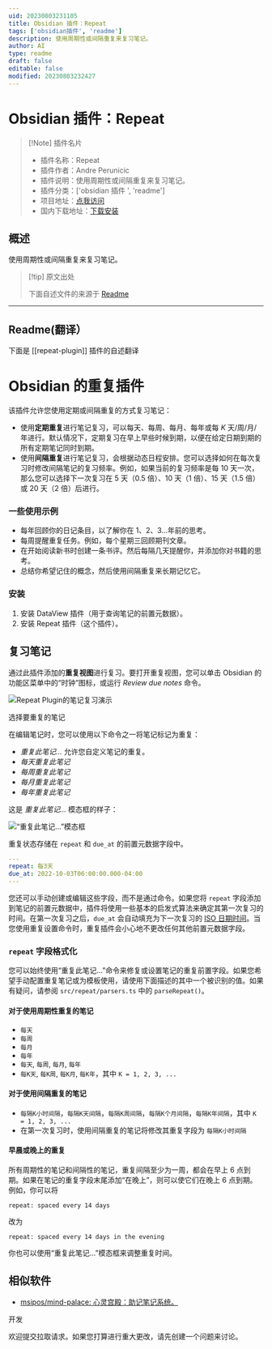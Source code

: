 ```yaml
---
uid: 20230803231105
title: Obsidian 插件：Repeat
tags: ['obsidian插件', 'readme']
description: 使用周期性或间隔重复来复习笔记。
author: AI
type: readme
draft: false
editable: false
modified: 20230803232427
---
```


# Obsidian 插件：Repeat

> [!Note] 插件名片
> - 插件名称：Repeat
> - 插件作者：Andre Perunicic
> - 插件说明：使用周期性或间隔重复来复习笔记。
> - 插件分类：['obsidian 插件 ', 'readme']
> - 项目地址：[点我访问](https://github.com/prncc/obsidian-repeat-plugin)
> - 国内下载地址：[下载安装](https://pkmer.cn/products/plugin/pluginMarket/?repeat-plugin)

## 概述

使用周期性或间隔重复来复习笔记。

> [!tip] 原文出处
>
>下面自述文件的来源于 [Readme](https://ghproxy.net/https://raw.githubusercontent.com/prncc/obsidian-repeat-plugin/master/README.md)
>

---

## Readme(翻译）

下面是 [[repeat-plugin]] 插件的自述翻译

# Obsidian 的重复插件

该插件允许您使用定期或间隔重复的方式复习笔记：

* 使用**定期重复**进行笔记复习，可以每天、每周、每月、每年或每 _K_ 天/周/月/年进行。默认情况下，定期复习在早上早些时候到期，以便在给定日期到期的所有定期笔记同时到期。
* 使用**间隔重复**进行笔记复习，会根据动态日程安排。您可以选择如何在每次复习时修改间隔笔记的复习频率。例如，如果当前的复习频率是每 10 天一次，那么您可以选择下一次复习在 5 天（0.5 倍）、10 天（1 倍）、15 天（1.5 倍）或 20 天（2 倍）后进行。

### 一些使用示例

* 每年回顾你的日记条目，以了解你在 1、2、3...年前的思考。
* 每周提醒重复任务。例如，每个星期三回顾期刊文章。
* 在开始阅读新书时创建一条书评。然后每隔几天提醒你，并添加你对书籍的思考。
* 总结你希望记住的概念，然后使用间隔重复来长期记忆它。

### 安装

1. 安装 DataView 插件（用于查询笔记的前置元数据）。
2. 安装 Repeat 插件（这个插件）。

## 复习笔记

通过此插件添加的**重复视图**进行复习。要打开重复视图，您可以单击 Obsidian 的功能区菜单中的“时钟”图标，或运行 _Review due notes_ 命令。

![Repeat Plugin的笔记复习演示](./images/repeat-view.png)

选择要重复的笔记

在编辑笔记时，您可以使用以下命令之一将笔记标记为重复：

* _重复此笔记..._ 允许您自定义笔记的重复。
* _每天重复此笔记_
* _每周重复此笔记_
* _每月重复此笔记_
* _每年重复此笔记_

这是 _重复此笔记..._ 模态框的样子：

![“重复此笔记...”模态框](./images/modal.png)

重复状态存储在 `repeat` 和 `due_at` 的前置元数据字段中。

```yaml
---
repeat: 每3天
due_at: 2022-10-03T06:00:00.000-04:00
---
```

您还可以手动创建或编辑这些字段，而不是通过命令。如果您将 `repeat` 字段添加到笔记的前置元数据中，插件将使用一些基本的启发式算法来确定其第一次复习的时间。在第一次复习之后，`due_at` 会自动填充为下一次复习的 [ISO 日期时间](https://github.com/moment/luxon/blob/master/docs/parsing.md#iso-8601)。当您使用重复设置命令时，重复插件会小心地不更改任何其他前置元数据字段。

### `repeat` 字段格式化

您可以始终使用“重复此笔记...”命令来修复或设置笔记的重复前置字段。如果您希望手动配置重复笔记或为模板使用，请使用下面描述的其中一个被识别的值。如果有疑问，请参阅 `src/repeat/parsers.ts` 中的 `parseRepeat()`。

#### 对于**使用周期性重复的笔记**

* `每天`
* `每周`
* `每月`
* `每年`
* `每天`, `每周`, `每月`, `每年`
* `每K天`, `每K周`, `每K月`, `每K年`，其中 `K = 1, 2, 3, ...`

#### 对于使用间隔重复的笔记

* `每隔K小时间隔`，`每隔K天间隔`，`每隔K周间隔`，`每隔K个月间隔`，`每隔K年间隔`，其中 `K = 1, 2, 3, ...`
* 在第一次复习时，使用间隔重复的笔记将修改其重复字段为 `每隔K小时间隔`

#### 早晨或晚上的重复

所有周期性的笔记和间隔性的笔记，重复间隔至少为一周，都会在早上 6 点到期。如果在笔记的重复字段末尾添加“在晚上”，则可以使它们在晚上 6 点到期。例如，你可以将

```
repeat: spaced every 14 days
```

改为

```
repeat: spaced every 14 days in the evening
```

你也可以使用“重复此笔记...”模态框来调整重复时间。

## 相似软件

* [msipos/mind-palace: 心灵宫殿：助记笔记系统。](https://github.com/msipos/mind-palace)

开发

欢迎提交拉取请求。如果您打算进行重大更改，请先创建一个问题来讨论。
